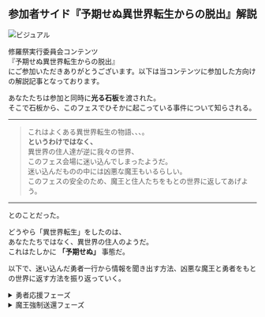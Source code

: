 
## 参加者サイド『予期せぬ異世界転生からの脱出』解説

![ビジュアル](@visual_a)

修羅祭実行委員会コンテンツ  
『予期せぬ異世界転生からの脱出』  
にご参加いただきありがとうございます。以下は当コンテンツに参加した方向けの解説記事となっております。

あなたたちは参加と同時に**光る石板**を渡された。  
そこで石板から、このフェスでひそかに起こっている事件について知らされる。

---
> これはよくある異世界転生の物語、、、。  
> **というわけではなく、**  
> 異世界の住人達が逆に我々の世界、  
> このフェス会場に迷い込んでしまったようだ。  
> 迷い込んだものの中には凶悪な魔王もいるらしい。  
> このフェスの安全のため、魔王と住人たちをもとの世界に返してあげよう。
---

とのことだった。

どうやら「異世界転生」をしたのは、  
あなたたちではなく、異世界の住人のようだ。  
これはたしかに **「予期せぬ」** 事態だ。

以下で、迷い込んだ勇者一行から情報を聞き出す方法、凶悪な魔王と勇者をもとの世界に返す方法を振り返っていく。


<details>
<summary>
勇者応援フェーズ
</summary>

<details>
<summary> 
ガンマン：ファイア
 </summary>

ガンマンであるファイアは、自慢の銃にこめるための「弾丸」を鍵付きの箱に大事に仕舞っているという。しかし転生のショックで鍵の番号を忘れてしまったようだ。番号は暗号化されているらしく、混乱の最中であるガンマンにそれを解く余裕などなかった。ファイアの自慢の腕を取り戻すため、あなたたちの力で箱を開ける必要があった。

### No.1

![ファイア1問目](@red_quest_1)

デジタル数字の8からセグメントを1本減らしてできる数字は0、6、9のいずれかであるが、唯一奇数であるのは9。次に、9からセグメントを1本減らしてできる数字は3、5のいずれかであるが、9の半分以上であるのは5。最後に、5を左右反転してできる数字は2。よって、変化した順に「952」と入力すると、一つ目の箱が開いた。

### No.2

![ファイア2問目](@red_quest_2)

漁という漢字に対して12以下の数字が示されていることから、14画の書き順を手掛かりにすることを推測できる。1～3画目がさんずい（シ）、4,5画目がク、6～10画目が田（内側の十字は縦棒を横棒より先に書くことに注意。）、11～14画目がれんが（灬）となり、11,12画目・1,2,3画目で例どおり「ハシ」となる。
7,9,10画目・2,3画目で「ヨン」、8,9画目が２回で「ナナ」、6,7,10画目・4,5画目で「ロク」となり、476と入力すると、二つ目の箱が開いた。



### No.3

![ファイア3問目](@red_quest_3)

一見3×3の魔方陣のように見えるが、上手く埋まらない。（ちなみに魔方陣では1と6は隣り合う。）中段左の黒マスや左側・右側・下側に線などが伸びていることから、五十音表の一部ではないかと推測できる。
古き良き数え方として、1は「ひ」、6は「む」と呼ぶことから、五十音表に当てはめる。このとき、Aは「ふ」で2、Bは「み」で3、Cは「や」で8となることから、「238」と入力すると、三つ目の箱が開いた。


### Last

![ファイアLast](@red_quest_4)

解くべき謎がインクで一切見えないことから、他の方法で推測できないかと考える必要があった。箱を開けたときの数字を見比べると、「952」→「476」→「238」と二度にわたりぴったり半減していることがわかる。（なお、開いた箱に対して次に現れた箱も半分のサイズであった。）このことから、「238」をさらに半分にした「119」で最後の箱を開けることができた。  

---

***石板は周囲の環境に柔軟に反応する性質を持つのか、ダイヤルを「119」に合わせたことで119番に電話発信してしまい、現場に救急車が到着。救急隊員に「用もなく呼んではいけない」と注意されてしまった。緊急でないことが分かるとやがて去っていったが、このとき、サイレンに反応したのだろうか、石板が赤色に光った。***

---

</details>

<details>
<summary>
魔法使い：ブルーノ
</summary>
ブルーノは転生のショックからか魔法がうまく使えなくなってしまい、すっかり意気消沈といった様子。暗号を解いて出てきた答えに“触れる”ことで、魔力を貯めていく必要があった。
なお、彼が手に持つ「魔法の杖」は彼自身のお気に入りのアイテムのようで、「これを貶（けな）されるとどうなるか分かりませんよ」などと冗談めかして笑っていた。


### No.1
![ブルーノ1問目](@blue_quest_1)

下のイラストは「こけし」と「とりい」であることから、上の文章から「こ」と「い」を消せばよい。よって答えは「だくてん」。問題文中の「だ」の濁点に触れることでクリアとなる。

### No.2
![ブルーノ2問目](@blue_quest_2)

スタートからゴールまで迷路を辿って通った文字を読むと「えいごでかくとしーおーおーえる（英語で書くとCOOL）」となり、答えは「クール」。ゴール地点の矢印が「くー」と読め、迷路上の「る」と合わせて「くーる」と読めるので、そこに触れることでクリアとなる。

### No.3
![ブルーノ3問目](@blue_quest_3)

しりとりになるようにイラストを結ぶと「電池ー地球ー牛ー四月ー机」となり、通った文字を読むと「さいごはえいごで（最後は英語で）」となる。「最後」は英語で「ラスト」なので、答えは「ラスト」。問題文中の「イラスト」の「ラスト」の部分に触れることでクリアとなる。

### No.4
![ブルーノ4問目](@blue_quest_4)

前回の問題と同じように見えるが、よく見ると問題文が変わっている。「ABCDE」とはそれぞれのイラストの頭文字を指している。つまり「April（四月）ーBattery（電池）ーCow（牛）ーDesk（机）ーEarth（地球）」と結び、通った文字を読むと、「ぶるーののべる」と拾うことができる。魔法使いの名前が「ブルーノ」であることを思い出し、ブルーノの持っているベルに触れることでクリアとなる。  

---

***謎の答えとして出てきた「ブルーノノベル」を「ブルーノのベル」と解釈したあなたは魔法使いブルーノの持っているベルを触った。このとき、石板が青色に光った。***

---

### No.5
![ブルーノ5問目](@blue_quest_5)

枠線の形に注目して、それぞれの枠線に対応する文字を読むと、答えは「キョウ」。表の上段真ん中の「メ」と枠線を合わせて「凶」と読むことができるので、そこに触れることでクリアとなる。

### No.6
![ブルーノ6問目](@blue_quest_6)

前回の問題同様、対応する文字を読むと「ダイ」となる。表左下の「ム」と問題文の□を合わせて「台」と読めるので、そこに触れることでクリアとなる。

### No.7
![ブルーノ7問目](@blue_quest_7)

それぞれのイラストは上下左右（じょうげさゆう）に配置されている。上に象がいるので「じょうぞう（「上」「象」）」、右に蝶がいるので「ゆうちょう（「右」「蝶」）」、左にサイがいるので「ささい（「左」「サイ」）」となるので、答えは「げきりん（「下」「キリン」）」。逆鱗に触れることでクリアとなるようだが、問題中に「逆鱗」の文字はなさそうだ。そういえば冒頭にブルーノが自慢の杖について紹介をしていた。「これをけなされると怒ってしまう」とも言っていた。つまりブルーノの杖をばかにすることで、ブルーノの「逆鱗」に触れることができたのである。（例：「なにそのダサい杖www」）

</details>

<details>
<summary>
格闘家：グラス
</summary>
グラスは転生のショックで、自身の持ち前であったモンスターや魔王を攻撃するための数々のアクションを忘れてしまったようだ。
石板に浮かび上がった暗号を解いてグラスにアクションを見せることで、本来の力を取り戻していく。


![グラス表面謎](@green_quest_1)

### No.1
右側の記号が「あい」「うえ」を示していることから、この枠は五十音表だと推測できる。数字の位置を読むと、答えは「さす」。
（想定アクション：指を指す、ペグシルを腕に刺す）

### No.2
手の部分をそれぞれ「てへん」と「手」に変換すると、答えは「拍手」。
（想定アクション：その場で拍手）

### No.3
上段の＝の右側にリンゴのイラストが描かれていることから、「4/1 4/2 4/2 4/5 e」で｢apple」と読ませることが推測できる。「4/1」は「4月(April)の1文字目」を表している。
下段は「7月(July)の1文字目」「7月(July)の2文字目」「5月(May)の1文字目」「9月(September)の3文字目」となるため、該当の文字を拾うと、答えは「jump」。
（想定アクション：その場でジャンプ）

### No.4
「誰」という漢字の間に「じゃ」という文字が入っていることから、答えは「だじゃれ」。
（想定アクション：「ふとんがふっとんだ！」と言う）

### No.5
「＋」を「たす」と読むことで「わ＋」が「わたす」となることから、「÷」は「わる」と読めばいいことが分かる。つまり答えは「まわる」。
（想定アクション：その場で一回転。横でも縦でも可）

### No.6
左から「りきてん」「してん」「さようてん」を表しているので、答えは「しき」。
（想定アクション：演奏の指揮、チームメンバーの統制を取り指揮を取る）

### No.7
「なくてはならないこと」は「必要不可欠」と埋められそうなので、①は「可」、②は「欠」と分かる。それぞれを下の数字に埋めると、答えは「歌」。
（想定アクション：歌う）

### No.8
「奉」の下部分、「堂」の上部分、「神」の左部分がそれぞれカタカナで「キ」と「ツ」と「ネ」と見えることから、答えは「キツネ」。
（想定アクション：手でキツネを作る、キツネの真似をする）

### No.9
矢印の箇所を読むと「わら」になるということから、これはキーパッド（スマホの入力キーボード）だと推測できる。数字を順に読むと、「かたあ」となるので、答えは「かたあし」。
（想定アクション：片足で立つ）  



![グラス裏面謎](@green_quest_2)


### A
手料理(てりょうり)の2, 3, 4, 1文字目を読んで、答えは「りょうて」。

### B
最後の記号は「マイナス」ではなく長音であることに注意して、
「かっぱ」＋「と」ー「かっと」＋「ー」となるので、文字を足し引きすることで、答えは「ぱー」。

### C
イラストになっている部分を漢字に直す。左のイラストは「口」、右のイラストは「木」を表しているので、全体を漢字として読むと、答えは「石板」。

### 最終アクション
ABCの答えを導き、穴を埋めて指示文を完成させると「全員で両手をパーにして石板に向けろ」となる。  

しかし、あなたたちだけが両手を石板にかざしてもクリアとはならなかった。
ここで注目すべきは「全員」という言葉。格闘家グラスにもお願いしてその場にいる全員で実行することで、グラスは自身の必殺技である「ビッグバンアタック」を思い出すことができ、無事クエストクリアとなった。  

---

***あなたちはその場でいる全員で石板に向かってビッグバンアタックをした。そのとき、石板が緑色に光った。***

---

</details>

</details>

<details>
<summary>
魔王強制送還フェーズ
</summary>

### 魔王登場
ブース内では異世界の住人により魔王が拘束されていた。  
**恐ろしく凶悪な魔王**をどうすれば元の世界に返せたのだろうか。

![魔王](@maou)

### ～魔王を強制送還させる方法～
3人の勇者を助けたことで、魔王たちを元の世界へ強制送還させるには、「白いワームホール」を出現させる必要があることが分かった。

![情報：異世界への帰り方](@info_howto)

また、このワームホールには、石板が放つ光を吸収する性質があることが分かっていた。

![情報：ワームホールの性質](@info_warmhole)

あなたたちが暮らすこの地球において、光で白を作り出すには「光の三原色」である赤・青・緑の3つの光を合わせる必要がある。  


つまり、「勇者応援フェーズ」で目にしてきたのと同じように、ブース内でも石板を3色に光らせることが出来れば、白いワームホールを作り出すことが出来そうだ。  

![記録：ガンマンクエスト](@note_red)

![記録：魔法使いクエスト](@note_blue)

![記録：格闘家クエスト](@note_green)

なお、石板が察知してくれたブース内の様子によると「光の三原色」が表紙となった本があることが分かり、万が一「光の三原色」に馴染みがなくともこの方法に気付くきっかけが与えられていた。

![ブース内本](@book_color)





### ～石板を赤色に光らせる方法～
ファイアのクエストにおいて、ダイヤルを119に合わせてダイヤルのボタンを押した結果、意図せず救急車を呼んでしまった。  
石板が119と電話で発信したらしい。さらに、到着して去った救急車のサイレンに反応し、石板が赤く光った。  

いざというときのためにファイアがくれたダイヤルが魔王ブースで使えるようになっていたため、あなたは再度ダイヤルを119に合わせてボタンを押したかもしれないが、何も起こらない。救急隊員に「不必要に緊急車両を呼んではいけない」と注意されたことから、119は発信拒否されてしまっていたようだ。  
しかし、救急車は呼べないが、他の緊急車両はどうだろうか。  
今必要なのは赤いサイレンであることから、パトカーでも条件を満たすはずである。  

よって、ダイヤルを110に合わせてボタンを押すことで、パトカーのサイレンにより石板を赤く光らせることができた。


### ～石板を青色に光らせる方法～
ブルーノのクエスト時に、4問目の謎の解答として「ブルーノノベル」を導き、「ブルーノのベル」を触ると石板が青く光った。どうやら「ブルーノノベル」に触れると石板は青く光るようだ。石板の情報タブより、以下のようにブースの中の様子を確認できた。 

![情報：ブース内の現在の状況](@info_booth)


ブース内には本が散らばっていることが確認できた。
そこには見切れているが、Nと書いてある青い本があった。「ブルーノノベル」を「ブルーのノベル」と解釈し、写真に見切れている「Noel」と思われるものに触れることで青く光らせることができるのではないか。  

実際にブース内で「ブルーのノベル」に触れることで、石板を青く光らせることができた。

### ～石板を緑色に光らせる方法～
グラスのクエスト時に「全員で両手をパーにして石板に向ける」ことで石板が緑に発光したことを思い出し、ブース内で実行する必要があった。  

しかし、あなたたちだけで実行しても発光はせず、クエスト時と同様、その場にいたスタッフにお願いして一緒に実行してもらっても発光することはなかった。なぜならば、「全員で」にはその場にいる全員、すなわち **魔王** も対象に含まれるからである。

ここで、魔王にも両手をパーにして石板に向けてもらう方法を考えなければならなかった。今にも暴れ出そうとする魔王に普通にお願いしても当然したがってくれるはずもなかったが、そんな魔王でさえ、否が応でも両手をパーにしてしまう方法が一つだけあった。  

それは、あなたたちが冒険を始めてから幾度となく目にしてきたもの。あなたたちが勇者たちに挨拶するたび、勇者たちは皆両手を振って挨拶を返してくれていた。石板が教えてくれていたとおり、この挨拶は勇者たちの故郷であるあちらの世界では共通の風習であり、それは魔王も例外ではなかったのだ。  

![情報：挨拶](@info_aisatsu)

魔王に挨拶をすることで、両手をパーにしてこちらに向けて挨拶してもらうことができた。改めて「全員で両手をパーにして石板向ける」ことで、石板を緑色に光らせることができた。


### ～石板を白色に光らせる方法～
上記3つのアクションを順不同で実行すると、何もなかった魔王の背後にワームホールが出現し、その後は光が足されていく形でワームホールの色が変わっていき、最終的に白いワームホールを完成させることができた。  

魔王の背後に白いワームホールが完成したと同時に、なんとも可愛らしい魔王はすぅっと吸い込まれ、やがて消えていった。
そして、駆けつけた勇者御一行もまた魔王の後を追うように同じワームホールに吸い込まれ、ワームホールはやがて跡形もなく消えた。 

あちらの世界で、勇者たちは無事に魔王を討伐することができたのだろうか。
それは私たちの知るところではない。
何はともあれ、ライト謎解きフェスの会場には平和が戻ったのだった。


### 裏話
魔王が捕獲されていたブース内には様々な色やタイトルの本が散乱していたのを目にしたことだろう。
実はあの本たち、それぞれ修羅祭実行委員会の制作メンバーにちなんだ表紙になっていたことにはお気付きだろうか？

![ブース内本](@book_1)

![ブース内本](@book_2)

![ブース内本](@book_3)

![ブース内本](@book_4)

![ブース内本](@book_5)

![ブース内本](@book_6)





</details>








